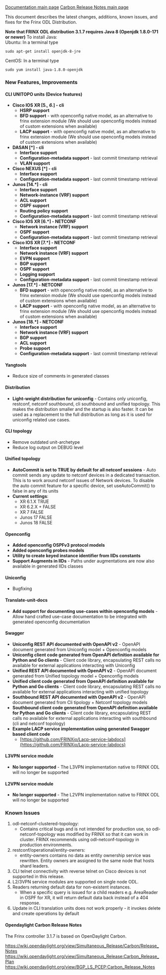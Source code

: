 [Documentation main page](https://frinxio.github.io/Frinx-docs/)
[Carbon Release Notes main page](https://frinxio.github.io/Frinx-docs/FRINX_ODL_Distribution/Carbon/release_notes.html)


This document describes the latest changes, additions, known issues, and fixes for the Frinx ODL Distribution.<!--more-->

**Note that FRINX ODL distribution 3.1.7 requires Java 8 (Openjdk 1.8.0-171 or newer)**
To install Java:  
Ubuntu: In a terminal type

    sudo apt-get install openjdk-8-jre

CentOS: In a terminal type

    sudo yum install java-1.8.0-openjdk

### New Features, Improvements

#### CLI UNITOPO units (Device features)

*   **Cisco IOS XR [5.*, 6.*] - cli**
    *   **HSRP support**
    *   **BFD support** - with openconfig native model, as an alternative to frinx extension module (We should use openconfig models instead of custom extensions when available)
    *   **LACP support** - with openconfig native model, as an alternative to frinx extension module (We should use openconfig models instead of custom extensions when available)
*   **DASAN [*] - cli**
    *   **Interface support**
    *   **Configuration-metadata support** - last commit timestamp retrieval
    *   **VLAN support**
*   **Cisco NEXUS [*] - cli**
    *   **Interface support**
    *   **Configuration-metadata support** - last commit timestamp retrieval
*   **Junos [14.*] - cli**
    *   **Interface support**
    *   **Network-instance (VRF) support**
    *   **ACL support**
    *   **OSPF support**
    *   **Routing policy support**
    *   **Configuration-metadata support** - last commit timestamp retrieval
*   **Cisco IOS XR [6.*] - NETCONF**
    *   **Network instance (VRF) support**
    *   **OSPF support**
    *   **Configuration-metadata support** - last commit timestamp retrieval
*   **Cisco IOS XR [7.*] - NETCONF**
    *   **Interface support**
    *   **Network instance (VRF) support**
    *   **EVPN support**
    *   **BGP support**
    *   **OSPF support**
    *   **Logging support**
    *   **Configuration-metadata support** - last commit timestamp retrieval
*   **Junos [17.*] - NETCONF**
    *   **BFD support** - with openconfig native model, as an alternative to frinx extension module (We should use openconfig models instead of custom extensions when available)
    *   **LACP support** - with openconfig native model, as an alternative to frinx extension module (We should use openconfig models instead of custom extensions when available)
*   **Junos [18.*] - NETCONF**
    *   **Interface support**
    *   **Network instance (VRF) support**
    *   **BGP support**
    *   **ACL support**
    *   **Probe support**
    *   **Configuration-metadata support** - last commit timestamp retrieval

#### Yangtools

* Reduce size of comments in generated classes

#### Distribution

* **Light-weight distribution for uniconfig** - Contains only uniconfig, restconf, netconf southbound, cli southbound and unified topology. This makes the distribution smaller and the startup is also faster. It can be used as a replacement to the full distribution as long as it is used for uniconfig related use cases.

#### CLI topology
    
* Remove outdated unit-archetype
* Reduce log output on DEBUG level

#### Unified topology

* **AutoCommit is set to TRUE by default for all netconf sessions** - Auto commit sends any update to netconf devices in a dedicated transaction. This is to work around netconf issues of Network devices. To disable the auto commit feature for a specific device, set useAutoCommit() to false in any of its units
 * **Current settings**:
   * XR 6.1.X      TRUE
   * XR 6.2.X +	   FALSE
   * XR 7	   FALSE
   * Junos 17	   FALSE
   * Junos 18	   FALSE

#### Openconfig

* **Added openconfig OSPFv3 protocol models**
* **Added openconfig probes models**
* **Utility to create keyed instance identifier from IIDs constants**
* **Support Augments in IIDs** - Paths under augmentations are now also available in generated IIDs classes

#### Uniconfig

* Bugfixing

#### Translate-unit-docs

* **Add support for documenting use-cases within openconfig models** - Allow hand crafted use-case documentation to be integrated with generated openconfig documentation

#### Swagger

*   **Uniconfig REST API documented with OpenAPI v2** - OpenAPI document generated from Uniconfig model + Openconfig models
*   **Uniconfig client code generated from OpenAPI definition available for Python and Go clients** - Client code library, encapsulating REST calls no available for external applications interacting with Uniconfig
*   **Unified REST API documented with OpenAPI v2** - OpenAPI document generated from Unified topology model + Openconfig models
*   **Unified client code generated from OpenAPI definition available for Python and Go clients** - Client code library, encapsulating REST calls no available for external applications interacting with unified topology
*   **Southbound REST API documented with OpenAPI v2** - OpenAPI document generated from Cli tipology + Netconf topology models
*   **Southbound client code generated from OpenAPI definition available for Python and Go clients** - Client code library, encapsulating REST calls no available for external applications interacting with southbound (cli and netconf topology)
*   **Example LACP service implementation using generated Swagger based client code**
    *   [https://github.com/FRINXio/Lacp-service-labdocs](https://github.com/FRINXio/Lacp-service-labdocs)

#### L3VPN service module

*   **No longer supported** - The L3VPN implementation native to FRINX ODL will no longer be supported

#### L2VPN service module

*   **No longer supported** - The L2VPN implementation native to FRINX ODL will no longer be supported

### Known Issues

1. odl-netconf-clustered-topology:
    - Contains critical bugs and is not intended for production use, so odl-netconf-topology was modified by FRINX so that it can work in cluster. FRINX recommends using odl-netconf-topology in production environments.
2. restconf/operational/entity-owners:
    - entity-owners contains no data as entity ownership service was rewritten. Entity owners are assigned to the same node that hosts shard leaders.
3. CLI telnet connectivity with reverse telnet on Cisco devices is not supported in this release.
4. L2/3VPN service modules are supported on single node ODL.
5. Readers returning default data for non-existent instances.
    - When a specific query is issued for a child readers e.g. AreaReader in OSPF for XR, it will return default data back instead of a 404 response.
6.  Update in CLI translation units does not work properly - it invokes delete and create operations by default

#### Opendaylight Carbon Release Notes
The Frinx controller 3.1.7 is based on OpenDaylight Carbon.

<https://wiki.opendaylight.org/view/Simultaneous_Release/Carbon/Release_Notes>
<https://wiki.opendaylight.org/view/Simultaneous_Release:Carbon_Release_Plan>
<https://wiki.opendaylight.org/view/BGP_LS_PCEP:Carbon_Release_Notes>
